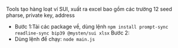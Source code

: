 Tools tạo hàng loạt ví SUI, xuất ra excel bao gồm các trường 12 seed pharse, private key, address
- Bước 1:Tải các package về, dùng lệnh
`npm install prompt-sync readline-sync bip39 @mysten/sui xlsx`
Bước 2:
- Dùng lệnh  để chạy:
`node main.js`